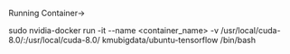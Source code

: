 Running Container->

sudo nvidia-docker run -it --name <container_name> -v /usr/local/cuda-8.0/:/usr/local/cuda-8.0/ kmubigdata/ubuntu-tensorflow /bin/bash
